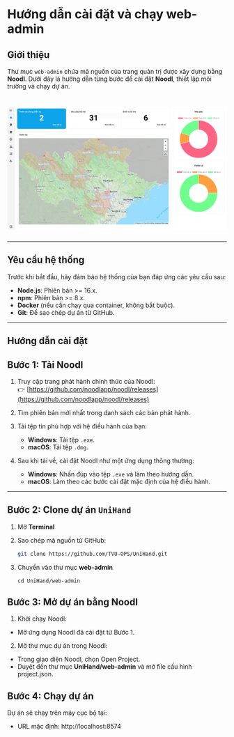 # **Hướng dẫn cài đặt và chạy web-admin**

## **Giới thiệu**
Thư mục `web-admin` chứa mã nguồn của trang quản trị được xây dựng bằng **Noodl**. Dưới đây là hướng dẫn từng bước để cài đặt **Noodl**, thiết lập môi trường và chạy dự án.
# ![UniHand Banner](assets/web_admin.png)

---

## **Yêu cầu hệ thống**
Trước khi bắt đầu, hãy đảm bảo hệ thống của bạn đáp ứng các yêu cầu sau:
- **Node.js**: Phiên bản >= 16.x.
- **npm**: Phiên bản >= 8.x.
- **Docker** (nếu cần chạy qua container, không bắt buộc).
- **Git**: Để sao chép dự án từ GitHub.

---

## **Hướng dẫn cài đặt**


## **Bước 1: Tải Noodl**
1. Truy cập trang phát hành chính thức của Noodl:  
   👉 [https://github.com/noodlapp/noodl/releases](https://github.com/noodlapp/noodl/releases)

2. Tìm phiên bản mới nhất trong danh sách các bản phát hành.

3. Tải tệp tin phù hợp với hệ điều hành của bạn:
   - **Windows**: Tải tệp `.exe`.
   - **macOS**: Tải tệp `.dmg`.

4. Sau khi tải về, cài đặt Noodl như một ứng dụng thông thường:
   - **Windows**: Nhấn đúp vào tệp `.exe` và làm theo hướng dẫn.
   - **macOS**: Làm theo các bước cài đặt mặc định của hệ điều hành.

---

## **Bước 2: Clone dự án `UniHand`**
1. Mở **Terminal**

2. Sao chép mã nguồn từ GitHub:
   ```bash
   git clone https://github.com/TVU-OPS/UniHand.git

3. Chuyển vào thư mục **web-admin**
    ```base
    cd UniHand/web-admin

## **Bước 3: Mở dự án bằng Noodl**
1. Khởi chạy Noodl:
- Mở ứng dụng Noodl đã cài đặt từ Bước 1.
2. Mở thư mục dự án trong Noodl:
- Trong giao diện Noodl, chọn Open Project.
- Duyệt đến thư mục **UniHand/web-admin** và mở file cấu hình project.json.
## **Bước 4: Chạy dự án**
Dự án sẽ chạy trên máy cục bộ tại:
 - URL mặc định: http://localhost:8574